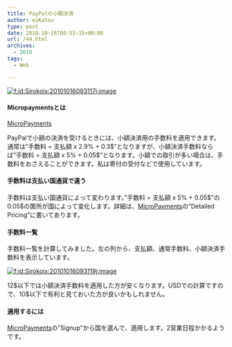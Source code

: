 ```yaml
---
title: PayPalの小額決済
author: eiKatou
type: post
date: 2010-10-16T00:53:15+00:00
url: /44.html
archives:
  - 2010
tags:
  - Web

---
```

<div class="section">
  <p>
    <a href="http://f.hatena.ne.jp/Sirokoix/20101016093117" class="hatena-fotolife" target="_blank"><img src="http://cdn-ak.f.st-hatena.com/images/fotolife/S/Sirokoix/20101016/20101016093117.jpg" alt="f:id:Sirokoix:20101016093117j:image" title="f:id:Sirokoix:20101016093117j:image" class="hatena-fotolife" /></a>
  </p>
  
  <h4>
    Micropaymentsとは
  </h4>
  
  <p>
    <a href="https://micropayments.paypal-labs.com/" target="_blank">MicroPayments</a>
  </p>
  
  <p>
    PayPalで小額の決済を受けるときには、小額決済用の手数料を適用できます。通常は&#8221;手数料 = 支払額 x 2.9% + 0.3$&#8221;となりますが、小額決済手数料ならば&#8221;手数料 = 支払額 x 5% + 0.05$&#8221;となります。小額での取引が多い場合は、手数料をおさえることができます。私は寄付の受付などで使用しています。
  </p>
  
  <h4>
    手数料は支払い国通貨で違う
  </h4>
  
  <p>
    手数料は支払い国通貨によって変わります。&#8221;手数料 = 支払額 x 5% + 0.05$&#8221;の0.05$の箇所が国によって変化します。詳細は、<a href="https://micropayments.paypal-labs.com/" target="_blank">MicroPayments</a>の&#8221;Detailed Pricing&#8221;に書いてあります。
  </p>
  
  <h4>
    手数料一覧
  </h4>
  
  <p>
    手数料一覧を計算してみました。左の列から、支払額、通常手数料、小額決済手数料を表示しています。
  </p>
  
  <p>
    <a href="http://f.hatena.ne.jp/Sirokoix/20101016093119" class="hatena-fotolife" target="_blank"><img src="http://cdn-ak.f.st-hatena.com/images/fotolife/S/Sirokoix/20101016/20101016093119.jpg" alt="f:id:Sirokoix:20101016093119j:image" title="f:id:Sirokoix:20101016093119j:image" class="hatena-fotolife" /></a>
  </p>
  
  <p>
    12$以下では小額決済手数料を適用した方が安くなります。USDでの計算ですので、10$以下で有利と見ておいた方が良いかもしれません。
  </p>
  
  <h4>
    適用するには
  </h4>
  
  <p>
    <a href="https://micropayments.paypal-labs.com/" target="_blank">MicroPayments</a>の&#8221;Signup&#8221;から国を選んで、適用します。2営業日程かかるようです。
  </p>
</div>
